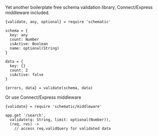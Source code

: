 Yet another boilerplate free schema validation library, Connect/Express
middleware included.

    {validate, any, optional} = require 'schematic'

    schema = {
      key: any
      count: Number
      isActive: Boolean
      name: optional(String)
    }

    data = {
      key: {}
      count: 2
      isActive: false
    }

    {errors, data} = validate(schema, data)

Or use Connect/Express middleware

    {validate} = require 'schematic/middleware'

    app.get '/search',
      validate(q: String, limit: optional(Number)),
      (req, res) ->
        // access req.validQuery for validated data
